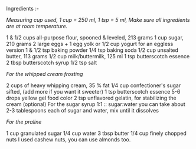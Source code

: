 <!-- @format -->

Ingredients :-

_Measuring cup used, 1 cup = 250 ml, 1 tsp = 5 ml, Make sure all ingredients are at room temperature._

1 & 1/2 cups all-purpose flour, spooned & leveled, 213 grams
1 cup sugar, 210 grams
2 large eggs + 1 egg yolk or 1/2 cup yogurt for an eggless version
1 & 1/2 tsp baking powder
1/4 tsp baking soda
1/2 cup unsalted butter, 113 grams
1/2 cup milk/buttermilk, 125 ml
1 tsp butterscotch essence
2 tbsp butterscotch syrup
1/2 tsp salt

_For the whipped cream frosting_

2 cups of heavy whipping cream, 35 % fat
1/4 cup confectioner's sugar sifted, (add more if you want it sweeter)
1 tsp butterscotch essence
5-6 drops yellow gel food color
2 tsp unflavored gelatin, for stabilizing the cream (optional)
For the sugar syrup
1:1 :: sugar:water you can take about 2-3 tablespoons each of sugar and water, mix until it dissolves

_For the praline_

1 cup granulated sugar
1/4 cup water
3 tbsp butter
1/4 cup finely chopped nuts I used cashew nuts, you can use almonds too.
